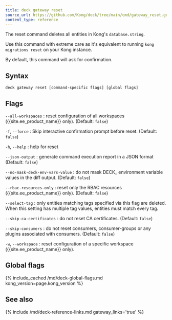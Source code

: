 ```yaml
---
title: deck gateway reset
source_url: https://github.com/Kong/deck/tree/main/cmd/gateway_reset.go
content_type: reference
---
```


The reset command deletes all entities in Kong's `database.string`.

Use this command with extreme care as it's equivalent to running
`kong migrations reset` on your Kong instance.

By default, this command will ask for confirmation.

## Syntax

```
deck gateway reset [command-specific flags] [global flags]
```

## Flags

`--all-workspaces`
:  reset configuration of all workspaces ({{site.ee_product_name}} only). (Default: `false`)

`-f`, `--force`
:  Skip interactive confirmation prompt before reset. (Default: `false`)

`-h`, `--help`
:  help for reset 

`--json-output`
:  generate command execution report in a JSON format (Default: `false`)

`--no-mask-deck-env-vars-value`
:  do not mask DECK_ environment variable values in the diff output. (Default: `false`)

`--rbac-resources-only`
:  reset only the RBAC resources ({{site.ee_product_name}} only). (Default: `false`)

`--select-tag`
:  only entities matching tags specified via this flag are deleted.
When this setting has multiple tag values, entities must match every tag.

`--skip-ca-certificates`
:  do not reset CA certificates. (Default: `false`)

`--skip-consumers`
:  do not reset consumers, consumer-groups or any plugins associated with consumers. (Default: `false`)

`-w`, `--workspace`
:  reset configuration of a specific workspace ({{site.ee_product_name}} only).



## Global flags

{% include_cached /md/deck-global-flags.md kong_version=page.kong_version %}

## See also

{% include /md/deck-reference-links.md gateway_links='true' %}
